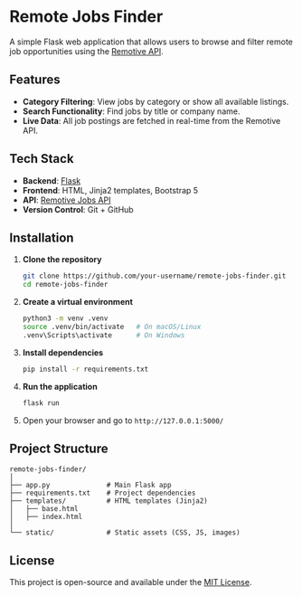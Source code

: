 # Remote Jobs Finder

A simple Flask web application that allows users to browse and filter remote job opportunities using the [Remotive API](https://remotive.com/api/remote-jobs).

## Features

* **Category Filtering**: View jobs by category or show all available listings.
* **Search Functionality**: Find jobs by title or company name.
* **Live Data**: All job postings are fetched in real-time from the Remotive API.

## Tech Stack

* **Backend**: [Flask](https://flask.palletsprojects.com/)
* **Frontend**: HTML, Jinja2 templates, Bootstrap 5
* **API**: [Remotive Jobs API](https://remotive.com/api/remote-jobs)
* **Version Control**: Git + GitHub

## Installation

1. **Clone the repository**

   ```bash
   git clone https://github.com/your-username/remote-jobs-finder.git
   cd remote-jobs-finder
   ```

2. **Create a virtual environment**

   ```bash
   python3 -m venv .venv
   source .venv/bin/activate   # On macOS/Linux
   .venv\Scripts\activate      # On Windows
   ```

3. **Install dependencies**

   ```bash
   pip install -r requirements.txt
   ```

4. **Run the application**

   ```bash
   flask run
   ```

5. Open your browser and go to `http://127.0.0.1:5000/`

## Project Structure

```
remote-jobs-finder/
│
├── app.py              # Main Flask app
├── requirements.txt    # Project dependencies
├── templates/          # HTML templates (Jinja2)
│   ├── base.html
│   ├── index.html
│
└── static/             # Static assets (CSS, JS, images)
```

## License

This project is open-source and available under the [MIT License](LICENSE).
